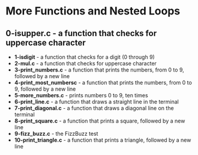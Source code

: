 # More Functions and Nested Loops
## **0-isupper.c** - a function that checks for uppercase character
* **1-isdigit** - a function that checks for a digit (0 through 9)
* **2-mul.c** - a function that checks for uppercase character
* **3-print\_numbers.c** - a function that prints the numbers, from 0 to 9, followed by a new line
* **4-print\_most\_numbersc** - a function that prints the numbers, from 0 to 9, followed by a new line
* **5-more_numbers.c** - prints numbers 0 to 9, ten times
* **6-print_line.c** - a function that draws a straight line in the terminal
* **7-print_diagonal.c** - a function that draws a diagonal line on the terminal
* **8-print_square.c** - a function that prints a square, followed by a new line
* **9-fizz_buzz.c** - the FizzBuzz test
* **10-print_triangle.c** - a function that prints a triangle, followed by a new line
